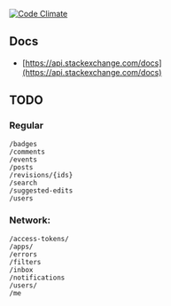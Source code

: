 [![Code Climate](https://codeclimate.com/badge.png)](https://codeclimate.com/github/sairam/stackxapi)
## Docs
* [https://api.stackexchange.com/docs](https://api.stackexchange.com/docs)

## TODO

### Regular
```
/badges
/comments
/events
/posts
/revisions/{ids}
/search
/suggested-edits
/users
```
### Network:
```
/access-tokens/
/apps/
/errors
/filters
/inbox
/notifications
/users/
/me
```
